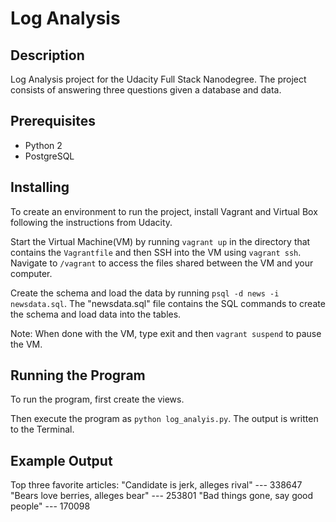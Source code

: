 # Log Analysis

## Description
Log Analysis project for the Udacity Full Stack Nanodegree. The project consists of answering three questions given a database and data.

## Prerequisites
- Python 2
- PostgreSQL

## Installing
To create an environment to run the project, install Vagrant and Virtual Box following the instructions from Udacity.

Start the Virtual Machine(VM) by running `vagrant up` in the directory that contains the `Vagrantfile` and then SSH into the VM using `vagrant ssh`. Navigate to `/vagrant` to access the files shared between the VM and your computer.

Create the schema and load the data by running `psql -d news -i newsdata.sql`. The "newsdata.sql" file
contains the SQL commands to create the schema and load data into the tables.

Note: When done with the VM, type exit and then `vagrant suspend` to pause the VM.

## Running the Program
To run the program, first create the views.

Then execute the program as `python log_analyis.py`. The output is written to the Terminal.

## Example Output
Top three favorite articles:
"Candidate is jerk, alleges rival" --- 338647
"Bears love berries, alleges bear" --- 253801
"Bad things gone, say good people" --- 170098
